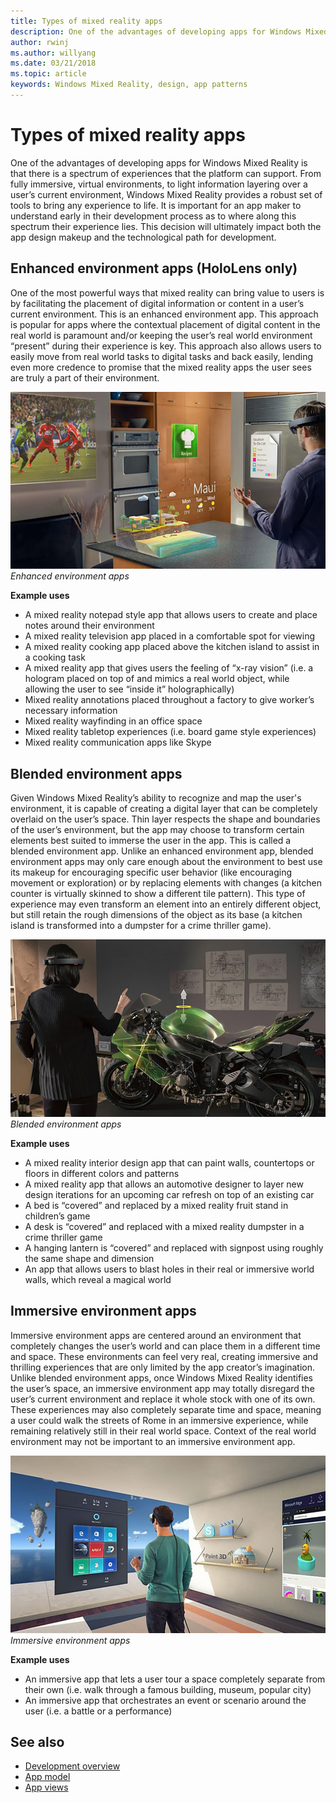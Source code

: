 ```yaml
---
title: Types of mixed reality apps
description: One of the advantages of developing apps for Windows Mixed Reality is that there is a spectrum of experiences that the platform can support from fully immersive, virtual environments, to light information layering over a user’s current environmentl.
author: rwinj
ms.author: willyang
ms.date: 03/21/2018
ms.topic: article
keywords: Windows Mixed Reality, design, app patterns
---
```




# Types of mixed reality apps

One of the advantages of developing apps for Windows Mixed Reality is that there is a spectrum of experiences that the platform can support. From fully immersive, virtual environments, to light information layering over a user’s current environment, Windows Mixed Reality provides a robust set of tools to bring any experience to life. It is important for an app maker to understand early in their development process as to where along this spectrum their experience lies. This decision will ultimately impact both the app design makeup and the technological path for development.

## Enhanced environment apps (HoloLens only)

One of the most powerful ways that mixed reality can bring value to users is by facilitating the placement of digital information or content in a user’s current environment. This is an enhanced environment app. This approach is popular for apps where the contextual placement of digital content in the real world is paramount and/or keeping the user’s real world environment “present” during their experience is key. This approach also allows users to easily move from real world tasks to digital tasks and back easily, lending even more credence to promise that the mixed reality apps the user sees are truly a part of their environment.

![Enhanced environment apps](images/enhancedenvironmentapps-640px.jpg)<br>
*Enhanced environment apps*

**Example uses**
* A mixed reality notepad style app that allows users to create and place notes around their environment
* A mixed reality television app placed in a comfortable spot for viewing
* A mixed reality cooking app placed above the kitchen island to assist in a cooking task
* A mixed reality app that gives users the feeling of “x-ray vision” (i.e. a hologram placed on top of and mimics a real world object, while allowing the user to see “inside it” holographically)
* Mixed reality annotations placed throughout a factory to give worker’s necessary information
* Mixed reality wayfinding in an office space
* Mixed reality tabletop experiences (i.e. board game style experiences)
* Mixed reality communication apps like Skype

## Blended environment apps

Given Windows Mixed Reality’s ability to recognize and map the user's environment, it is capable of creating a digital layer that can be completely overlaid on the user’s space. Thin layer respects the shape and boundaries of the user’s environment, but the app may choose to transform certain elements best suited to immerse the user in the app. This is called a blended environment app. Unlike an enhanced environment app, blended environment apps may only care enough about the environment to best use its makeup for encouraging specific user behavior (like encouraging movement or exploration) or by replacing elements with changes (a kitchen counter is virtually skinned to show a different tile pattern). This type of experience may even transform an element into an entirely different object, but still retain the rough dimensions of the object as its base (a kitchen island is transformed into a dumpster for a crime thriller game).

![Blended environment apps](images/blendedenvironmentapps-640px.jpg)<br>
*Blended environment apps*

**Example uses**
* A mixed reality interior design app that can paint walls, countertops or floors in different colors and patterns
* A mixed reality app that allows an automotive designer to layer new design iterations for an upcoming car refresh on top of an existing car
* A bed is “covered” and replaced by a mixed reality fruit stand in children’s game
* A desk is “covered” and replaced with a mixed reality dumpster in a crime thriller game
* A hanging lantern is “covered” and replaced with signpost using roughly the same shape and dimension
* An app that allows users to blast holes in their real or immersive world walls, which reveal a magical world

## Immersive environment apps

Immersive environment apps are centered around an environment that completely changes the user’s world and can place them in a different time and space. These environments can feel very real, creating immersive and thrilling experiences that are only limited by the app creator’s imagination. Unlike blended environment apps, once Windows Mixed Reality identifies the user’s space, an immersive environment app may totally disregard the user’s current environment and replace it whole stock with one of its own. These experiences may also completely separate time and space, meaning a user could walk the streets of Rome in an immersive experience, while remaining relatively still in their real world space. Context of the real world environment may not be important to an immersive environment app.

![Immersive environment apps](images/windows-mixed-reality-640px.jpg)<br>
*Immersive environment apps*

**Example uses**
* An immersive app that lets a user tour a space completely separate from their own (i.e. walk through a famous building, museum, popular city)
* An immersive app that orchestrates an event or scenario around the user (i.e. a battle or a performance)

## See also
* [Development overview](../develop/development.md)
* [App model](app-model.md)
* [App views](app-views.md)
